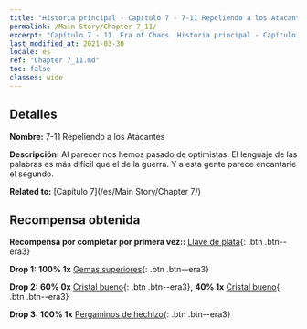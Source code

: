 ```yaml
---
title: "Historia principal - Capítulo 7 - 7-11 Repeliendo a los Atacantes"
permalink: /Main Story/Chapter 7_11/
excerpt: "Capítulo 7 - 11. Era of Chaos  Historia principal - Capítulo 7_11. 7-11 Repeliendo a los Atacantes"
last_modified_at: 2021-03-30
locale: es
ref: "Chapter 7_11.md"
toc: false
classes: wide
---
```


## Detalles

 **Nombre:** 7-11 Repeliendo a los Atacantes

 **Descripción:** Al parecer nos hemos pasado de optimistas. El lenguaje de las palabras es más difícil que el de la guerra. Y a esta gente parece encantarle el segundo.

 **Related to:** [Capítulo 7](/es/Main Story/Chapter 7/)

## Recompensa obtenida

 **Recompensa por completar por primera vez::** [Llave de plata](/es/Items/con_693/){: .btn .btn--era3}

 **Drop 1:** **100% 1x** [Gemas superiores](/es/Items/mat_23/){: .btn .btn--era3}

 **Drop 2:** **60% 0x** [Cristal bueno](/es/Items/mat_17/){: .btn .btn--era3}, **40% 1x** [Cristal bueno](/es/Items/mat_17/){: .btn .btn--era3}

 **Drop 3:** **100% 1x** [Pergaminos de hechizo](/es/Items/con_694/){: .btn .btn--era3}

